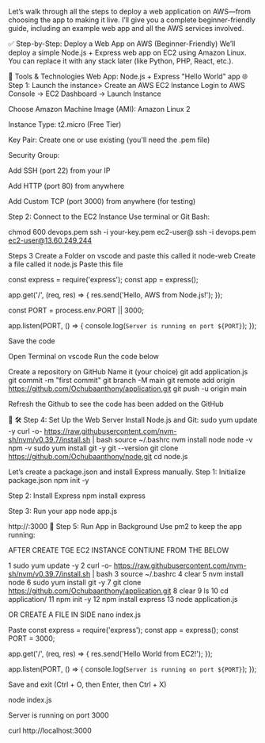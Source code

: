 Let’s walk through all the steps to deploy a web application on AWS—from choosing the app to making it live. I’ll give you a complete beginner-friendly guide, including an example web app and all the AWS services involved.

✅ Step-by-Step: Deploy a Web App on AWS (Beginner-Friendly)
We’ll deploy a simple Node.js + Express web app on EC2 using Amazon Linux. You can replace it with any stack later (like Python, PHP, React, etc.).

🔧 Tools & Technologies
Web App: Node.js + Express "Hello World" app
🌐 Step 1: Launch the instance> Create an AWS EC2 Instance
Login to AWS Console → EC2 Dashboard → Launch Instance

Choose Amazon Machine Image (AMI): Amazon Linux 2

Instance Type: t2.micro (Free Tier)

Key Pair: Create one or use existing (you'll need the .pem file)

Security Group:

Add SSH (port 22) from your IP

Add HTTP (port 80) from anywhere

Add Custom TCP (port 3000) from anywhere (for testing)

Step 2: Connect to the EC2 Instance
Use terminal or Git Bash:

chmod 600 devops.pem
ssh -i your-key.pem ec2-user@<your-ec2-public-ip>
ssh -i devops.pem ec2-user@13.60.249.244


Steps 3
Create a Folder on vscode  and paste this called it node-web
Create a file called it node.js
Paste this file 

const express = require('express');
const app = express();

app.get('/', (req, res) => {
  res.send('Hello, AWS from Node.js!');
});

const PORT = process.env.PORT || 3000;

app.listen(PORT, () => {
  console.log(`Server is running on port ${PORT}`);
});


Save the code

Open Terminal on vscode
Run the code below

Create a repository on GitHub 
Name it (your choice)
git add application.js
git commit -m "first commit"
git branch -M main
git remote add origin https://github.com/Ochubaanthony/application.git
git push -u origin main

Refresh the Github to see the code has been added on the GitHub



🔑 
🛠️ Step 4: Set Up the Web Server
Install Node.js and Git:
sudo yum update -y
curl -o- https://raw.githubusercontent.com/nvm-sh/nvm/v0.39.7/install.sh | bash
source ~/.bashrc
nvm install node
node -v
npm -v
sudo yum install git -y
git --version
git clone https://github.com/Ochubaanthony/node.git
cd node.js

Let’s create a package.json and install Express manually.
Step 1: Initialize package.json
npm init -y

Step 2: Install Express
npm install express

Step 3: Run your app
node app.js


http://<your-ec2-public-ip>:3000
🧼 Step 5: Run App in Background
Use pm2 to keep the app running:


AFTER CREATE TGE EC2 INSTANCE CONTIUNE FROM THE BELOW

  1  sudo yum update -y
    2  curl -o- https://raw.githubusercontent.com/nvm-sh/nvm/v0.39.7/install.sh | bash
    3  source ~/.bashrc
    4  clear
    5  nvm install node
    6  sudo yum install git -y
    7  git clone https://github.com/Ochubaanthony/application.git
    8  clear
    9  ls
   10  cd application/
   11  npm init -y
   12  npm install express
   13  node application.js



OR
CREATE A FILE IN SIDE
nano index.js

Paste
const express = require('express');
const app = express();
const PORT = 3000;

app.get('/', (req, res) => {
  res.send('Hello World from EC2!');
});

app.listen(PORT, () => {
  console.log(`Server is running on port ${PORT}`);
});


Save and exit (Ctrl + O, then Enter, then Ctrl + X)

node index.js


Server is running on port 3000

curl http://localhost:3000


